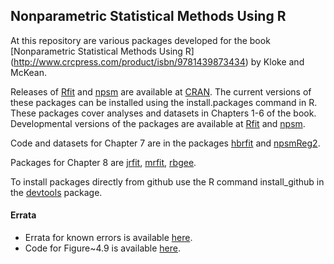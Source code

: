 Nonparametric Statistical Methods Using R
-----------------------------------------

At this repository are various packages developed for the book
[Nonparametric Statistical Methods Using R]
(http://www.crcpress.com/product/isbn/9781439873434)
by Kloke and McKean.

Releases of 
[Rfit](http://cran.r-project.org/web/packages/Rfit/index.html) 
and 
[npsm](http://cran.r-project.org/web/packages/npsm/index.html)
 are available at 
[CRAN](http://cran.r-project.org/).
The current versions of these packages can be installed using the install.packages command in R.
These packages cover analyses and datasets in Chapters 1-6 of the book.
Developmental versions of the packages are available at
[Rfit](https://github.com/kloke/Rfit)
and
[npsm](https://github.com/kloke/npsm).

Code and datasets for Chapter 7 are in the packages
[hbrfit](https://github.com/kloke/hbrfit)
and 
[npsmReg2](https://github.com/kloke/npsmReg2).

Packages for Chapter 8 are 
[jrfit](https://github.com/kloke/jrfit),
[mrfit](https://github.com/kloke/mrfit),
[rbgee](https://github.com/kloke/rbgee).

To install packages directly from github use the R command
install_github in the [devtools](http://cran.r-project.org/web/packages/devtools/index.html) package.

#### Errata  ####
* Errata for known errors is available [here](./errata.md).
* Code for Figure~4.9 is available [here](./figure4_9.r).
